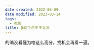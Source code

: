 ```yaml
---
date created: 2022-06-09
date modified: 2023-03-14
tags:
  - 电影
title: 🎬这个杀手不太冷
---
```


的确没看懂为啥这么高分，找机会再看一遍。
